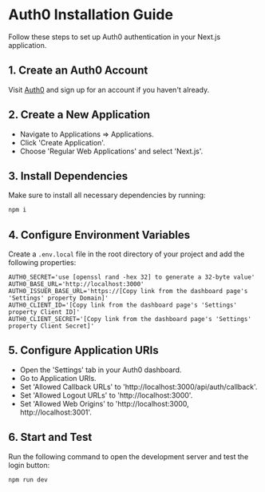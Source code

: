 # Auth0 Installation Guide

Follow these steps to set up Auth0 authentication in your Next.js application.

## 1. Create an Auth0 Account

Visit [Auth0](https://auth0.com/) and sign up for an account if you haven't already.

## 2. Create a New Application

- Navigate to Applications => Applications.
- Click 'Create Application'.
- Choose 'Regular Web Applications' and select 'Next.js'.

## 3. Install Dependencies

Make sure to install all necessary dependencies by running:

```bash
npm i
```

## 4. Configure Environment Variables

Create a `.env.local` file in the root directory of your project and add the following properties:

```plaintext
AUTH0_SECRET='use [openssl rand -hex 32] to generate a 32-byte value'
AUTH0_BASE_URL='http://localhost:3000'
AUTH0_ISSUER_BASE_URL='https://[Copy link from the dashboard page's 'Settings' property Domain]'
AUTH0_CLIENT_ID='[Copy link from the dashboard page's 'Settings' property Client ID]'
AUTH0_CLIENT_SECRET='[Copy link from the dashboard page's 'Settings' property Client Secret]'
```

## 5. Configure Application URIs

- Open the 'Settings' tab in your Auth0 dashboard.
- Go to Application URIs.
- Set 'Allowed Callback URLs' to 'http://localhost:3000/api/auth/callback'.
- Set 'Allowed Logout URLs' to 'http://localhost:3000'.
- Set 'Allowed Web Origins' to 'http://localhost:3000, http://localhost:3001'.

## 6. Start and Test

Run the following command to open the development server and test the login button:

```bash
npm run dev
```